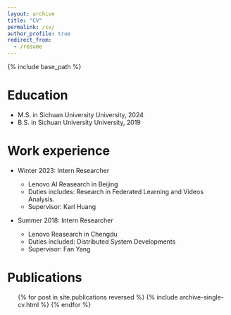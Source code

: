 ```yaml
---
layout: archive
title: "CV"
permalink: /cv/
author_profile: true
redirect_from:
  - /resume
---
```


{% include base_path %}

Education
======
<!-- * Ph.D in Version Control Theory, GitHub University, 2018 (expected) -->
* M.S. in Sichuan University University, 2024
* B.S. in Sichuan University University, 2019

Work experience
======
* Winter 2023: Intern Researcher
  * Lenovo AI Reasearch in Beijing
  * Duties includes: Research in Federated Learning and Videos Analysis.
  * Supervisor: Karl Huang

* Summer 2018: Intern Researcher
  * Lenovo Reasearch in Chengdu
  * Duties included: Distributed System Developments
  * Supervisor: Fan Yang
  
<!-- Skills
======
* Skill 1
* Skill 2
  * Sub-skill 2.1
  * Sub-skill 2.2
  * Sub-skill 2.3
* Skill 3 -->

Publications
======
  <ul>{% for post in site.publications reversed %}
    {% include archive-single-cv.html %}
  {% endfor %}</ul>
  
<!-- Talks
======
  <ul>{% for post in site.talks reversed %}
    {% include archive-single-talk-cv.html  %}
  {% endfor %}</ul>
  
Teaching
======
  <ul>{% for post in site.teaching reversed %}
    {% include archive-single-cv.html %}
  {% endfor %}</ul>
  
Service and leadership
======
* Currently signed in to 43 different slack teams -->
